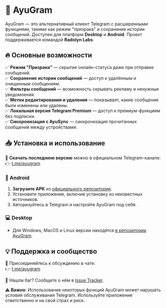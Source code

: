 # 🚀 AyuGram

AyuGram — это альтернативный клиент Telegram с расширенными функциями, такими как режим "призрака" и сохранение истории сообщений. Доступен для платформ **Desktop** и **Android**. Проект поддерживается командой **Radolyn Labs**.

## 🔥 Основные возможности

✅ **Режим "Призрака"** — скрытие онлайн-статуса даже при отправке сообщений.  
✅ **Сохранение истории сообщений** — доступ к удалённым и очищенным сообщениям.  
✅ **Фильтры сообщений** — возможность скрывать рекламу и ненужные уведомления.  
✅ **Метки редактирования и удаления** — показывает, какие сообщения были изменены или удалены.  
✅ **Локальная версия Telegram Premium** — доступ к премиум-функциям без подписки.  
✅ **Синхронизация с AyuSync** — синхронизация прочитанных сообщений между устройствами.  

## 📥 Установка и использование

📌 **Скачать последнюю версию** можно в официальном Telegram-канале:  
👉 [t.me/ayugram](https://t.me/ayugram)

### 📲 Android
1. **Загрузите APK** из [официального репозитория](https://github.com/AyuGram/AyuGram4A/releases).
2. Установите приложение, включив установку из неизвестных источников.
3. Авторизуйтесь в Telegram и настройте AyuGram под себя.

### 💻 Desktop
- Для Windows, MacOS и Linux версии находятся [в репозитории AyuGram](https://github.com/AyuGram/AyuGram4A/releases).

## 💡 Поддержка и сообщество

🤝 Присоединяйтесь к обсуждению в чате:  
👉 [t.me/ayugram](https://t.me/ayugram)

🐛 Нашли баг? Сообщите о нём в [Issue Tracker](https://github.com/AyuGram/AyuGram4A/issues).

⚠️ **Важно**: Использование некоторых функций AyuGram может нарушать условия обслуживания Telegram. Используйте приложение ответственно и на свой страх и риск.
